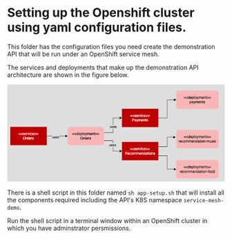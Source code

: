 # Setting up the Openshift cluster using yaml configuration files.

This folder has the configuration files you need create the demonstration API that will be run under an OpenShift service mesh.

The services and deployments that make up the demonstration API architecture are shown in the figure below.

![app arch](./images/app-architecture.png)

There is a shell script in this folder named `sh app-setup.sh` that will install all the components required including the API's K8S namespace `service-mesh-demo`.

Run the shell script in a terminal window within an OpenShift cluster in which you have adminstrator persmissions.

